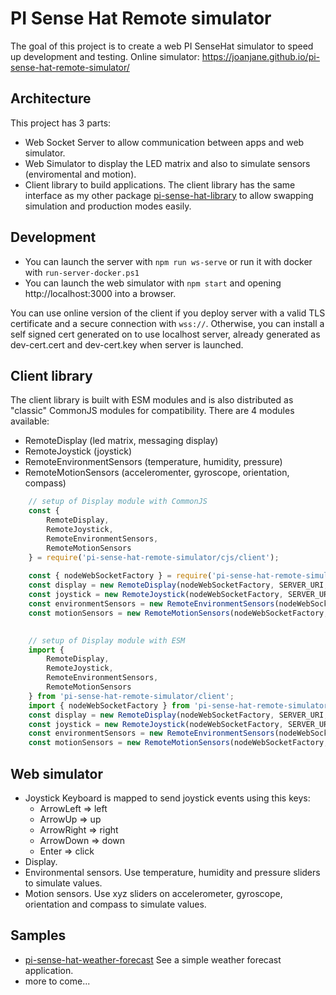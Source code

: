 # PI Sense Hat Remote simulator
The goal of this project is to create a web PI SenseHat simulator to speed up development and testing.
Online simulator: https://joanjane.github.io/pi-sense-hat-remote-simulator/

## Architecture
This project has 3 parts:
* Web Socket Server to allow communication between apps and web simulator.
* Web Simulator to display the LED matrix and also to simulate sensors (enviromental and motion).
* Client library to build applications. The client library has the same interface as my other package [pi-sense-hat-library](https://github.com/joanjane/pi-sense-hat-library) to allow swapping simulation and production modes easily.

## Development
* You can launch the server with `npm run ws-serve` or run it with docker with `run-server-docker.ps1`
* You can launch the web simulator with `npm start` and opening http://localhost:3000 into a browser.

You can use online version of the client if you deploy server with a valid TLS certificate and a secure connection with `wss://`. Otherwise, you can install a self signed cert generated on to use localhost server, already generated as dev-cert.cert and dev-cert.key when server is launched.

## Client library
The client library is built with ESM modules and is also distributed as "classic" CommonJS modules for compatibility.
There are 4 modules available:

* RemoteDisplay (led matrix, messaging display)
* RemoteJoystick (joystick)
* RemoteEnvironmentSensors (temperature, humidity, pressure)
* RemoteMotionSensors (acceleromenter, gyroscope, orientation, compass)

```js
    // setup of Display module with CommonJS
    const { 
        RemoteDisplay, 
        RemoteJoystick, 
        RemoteEnvironmentSensors, 
        RemoteMotionSensors
    } = require('pi-sense-hat-remote-simulator/cjs/client');
    
    const { nodeWebSocketFactory } = require('pi-sense-hat-remote-simulator/cjs/client/node-web-socket-provider');
    const display = new RemoteDisplay(nodeWebSocketFactory, SERVER_URI, DEVICE);
    const joystick = new RemoteJoystick(nodeWebSocketFactory, SERVER_URI, DEVICE);
    const environmentSensors = new RemoteEnvironmentSensors(nodeWebSocketFactory, SERVER_URI, DEVICE);
    const motionSensors = new RemoteMotionSensors(nodeWebSocketFactory, SERVER_URI, DEVICE);

    
    // setup of Display module with ESM
    import { 
        RemoteDisplay, 
        RemoteJoystick, 
        RemoteEnvironmentSensors, 
        RemoteMotionSensors
    } from 'pi-sense-hat-remote-simulator/client';
    import { nodeWebSocketFactory } from 'pi-sense-hat-remote-simulator/client/node-web-socket-provider';
    const display = new RemoteDisplay(nodeWebSocketFactory, SERVER_URI, DEVICE);
    const joystick = new RemoteJoystick(nodeWebSocketFactory, SERVER_URI, DEVICE);
    const environmentSensors = new RemoteEnvironmentSensors(nodeWebSocketFactory, SERVER_URI, DEVICE);
    const motionSensors = new RemoteMotionSensors(nodeWebSocketFactory, SERVER_URI, DEVICE);

```

## Web simulator
* Joystick
    Keyboard is mapped to send joystick events using this keys:
    - ArrowLeft => left
    - ArrowUp => up
    - ArrowRight => right
    - ArrowDown => down
    - Enter => click
* Display.    
* Environmental sensors. Use temperature, humidity and pressure sliders to simulate values.
* Motion sensors. Use xyz sliders on accelerometer, gyroscope, orientation and compass to simulate values.
    
## Samples
* [pi-sense-hat-weather-forecast](https://github.com/joanjane/pi-sense-hat-weather-forecast)
See a simple weather forecast application.
* more to come...
